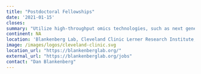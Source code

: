 ```yaml
---
title: "Postdoctoral Fellowships"
date: '2021-01-15'
closes: 
summary: "Utilize high-throughput omics technologies, such as next generation sequencing, and data-intensive computing to explore biomedical research questions."
continent: NA
location: 'Blankenberg Lab, Cleveland Clinic Lerner Research Institute, Cleveland, Ohio, United States'
image: /images/logos/cleveland-clinic.svg
location_url: "https://blankenberglab.org/"
external_url: "https://blankenberglab.org/jobs"
contact: "Dan Blankenberg"
---
```

